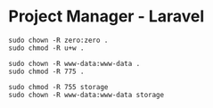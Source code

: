 # Project Manager - Laravel

```
sudo chown -R zero:zero .
sudo chmod -R u+w .

sudo chown -R www-data:www-data .
sudo chmod -R 775 .

sudo chmod -R 755 storage
sudo chown -R www-data:www-data storage
```